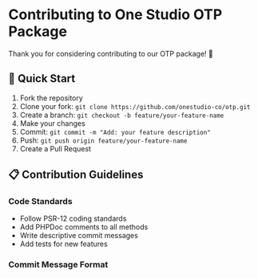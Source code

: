 # Contributing to One Studio OTP Package

Thank you for considering contributing to our OTP package! 🎉

## 🚀 Quick Start

1. Fork the repository
2. Clone your fork: `git clone https://github.com/onestudio-co/otp.git`
3. Create a branch: `git checkout -b feature/your-feature-name`
4. Make your changes
5. Commit: `git commit -m "Add: your feature description"`
6. Push: `git push origin feature/your-feature-name`
7. Create a Pull Request

## 📋 Contribution Guidelines

### Code Standards

- Follow PSR-12 coding standards
- Add PHPDoc comments to all methods
- Write descriptive commit messages
- Add tests for new features

### Commit Message Format